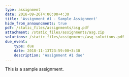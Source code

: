 ```yaml
---
type: assignment
date: 2018-09-26T4:00:00+4:30
title: 'Assignment #1 - Sample Assignment'
hide_from_announcments: true
pdf: /static_files/assignments/asg.pdf
attachment: /static_files/assignments/asg.zip
solutions: /static_files/assignments/asg_solutions.pdf
due_event: 
    type: due
    date: 2018-11-13T23:59:00+3:30
    description: 'Assignment #1 due'
---
```

This is a sample assignment.
